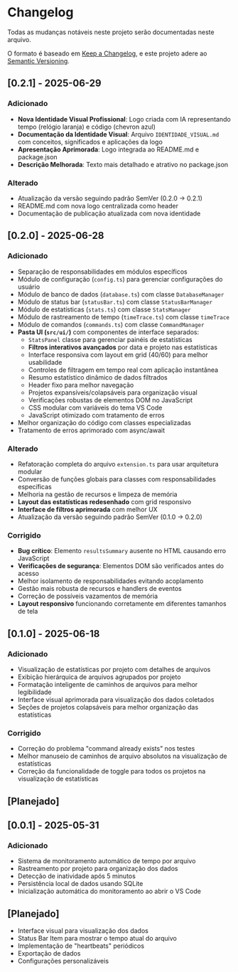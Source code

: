 # Changelog

Todas as mudanças notáveis neste projeto serão documentadas neste arquivo.

O formato é baseado em [Keep a Changelog](https://keepachangelog.com/en/1.0.0/),
e este projeto adere ao [Semantic Versioning](https://semver.org/spec/v2.0.0.html).

## [0.2.1] - 2025-06-29

### Adicionado

- **Nova Identidade Visual Profissional**: Logo criada com IA representando tempo (relógio laranja) e código (chevron azul)
- **Documentação da Identidade Visual**: Arquivo `IDENTIDADE_VISUAL.md` com conceitos, significados e aplicações da logo
- **Apresentação Aprimorada**: Logo integrada ao README.md e package.json
- **Descrição Melhorada**: Texto mais detalhado e atrativo no package.json

### Alterado

- Atualização da versão seguindo padrão SemVer (0.2.0 → 0.2.1)
- README.md com nova logo centralizada como header
- Documentação de publicação atualizada com nova identidade

## [0.2.0] - 2025-06-28

### Adicionado

- Separação de responsabilidades em módulos específicos
- Módulo de configuração (`config.ts`) para gerenciar configurações do usuário
- Módulo de banco de dados (`database.ts`) com classe `DatabaseManager`
- Módulo de status bar (`statusBar.ts`) com classe `StatusBarManager`
- Módulo de estatísticas (`stats.ts`) com classe `StatsManager`
- Módulo de rastreamento de tempo (`timeTrace.ts`) com classe `timeTrace`
- Módulo de comandos (`commands.ts`) com classe `CommandManager`
- **Pasta UI (`src/ui/`)** com componentes de interface separados:
  - `StatsPanel` classe para gerenciar painéis de estatísticas
  - **Filtros interativos avançados** por data e projeto nas estatísticas
  - Interface responsiva com layout em grid (40/60) para melhor usabilidade
  - Controles de filtragem em tempo real com aplicação instantânea
  - Resumo estatístico dinâmico de dados filtrados
  - Header fixo para melhor navegação
  - Projetos expansíveis/colapsáveis para organização visual
  - Verificações robustas de elementos DOM no JavaScript
  - CSS modular com variáveis do tema VS Code
  - JavaScript otimizado com tratamento de erros
- Melhor organização do código com classes especializadas
- Tratamento de erros aprimorado com async/await

### Alterado

- Refatoração completa do arquivo `extension.ts` para usar arquitetura modular
- Conversão de funções globais para classes com responsabilidades específicas
- Melhoria na gestão de recursos e limpeza de memória
- **Layout das estatísticas redesenhado** com grid responsivo
- **Interface de filtros aprimorada** com melhor UX
- Atualização da versão seguindo padrão SemVer (0.1.0 → 0.2.0)

### Corrigido

- **Bug crítico**: Elemento `resultsSummary` ausente no HTML causando erro JavaScript
- **Verificações de segurança**: Elementos DOM são verificados antes do acesso
- Melhor isolamento de responsabilidades evitando acoplamento
- Gestão mais robusta de recursos e handlers de eventos
- Correção de possíveis vazamentos de memória
- **Layout responsivo** funcionando corretamente em diferentes tamanhos de tela

## [0.1.0] - 2025-06-18

### Adicionado

- Visualização de estatísticas por projeto com detalhes de arquivos
- Exibição hierárquica de arquivos agrupados por projeto
- Formatação inteligente de caminhos de arquivos para melhor legibilidade
- Interface visual aprimorada para visualização dos dados coletados
- Seções de projetos colapsáveis para melhor organização das estatísticas

### Corrigido

- Correção do problema "command already exists" nos testes
- Melhor manuseio de caminhos de arquivo absolutos na visualização de estatísticas
- Correção da funcionalidade de toggle para todos os projetos na visualização de estatísticas

## [Planejado]

## [0.0.1] - 2025-05-31

### Adicionado

- Sistema de monitoramento automático de tempo por arquivo
- Rastreamento por projeto para organização dos dados
- Detecção de inatividade após 5 minutos
- Persistência local de dados usando SQLite
- Inicialização automática do monitoramento ao abrir o VS Code

## [Planejado]

- Interface visual para visualização dos dados
- Status Bar Item para mostrar o tempo atual do arquivo
- Implementação de "heartbeats" periódicos
- Exportação de dados
- Configurações personalizáveis
